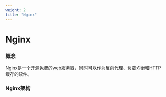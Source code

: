 ```yaml
---
weight: 2
title: "Nginx"
---
```


# Nginx

### 概念

Nginx是一个开源免费的web服务器，同时可以作为反向代理、负载均衡和HTTP缓存的软件。

### Nginx架构



```



```

